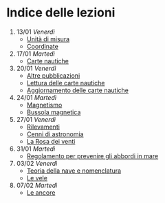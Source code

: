 # Indice delle lezioni

1. 13/01 _Venerdì_
    - [Unità di misura](01-unita-di-misura.md)
    - [Coordinate](01-coordinate.md)
1. 17/01 _Martedì_
    - [Carte nautiche](02-carte-nautiche.md)
1. 20/01 _Venerdì_
    - [Altre pubblicazioni](03-pubblicazioni.md)
    - [Lettura delle carte nautiche](03-carte-nautiche.md)
    - [Aggiornamento delle carte nautiche](03-aggiornamento-carte.md)
1. 24/01 _Martedì_
    - [Magnetismo](04-magnetismo.md)
    - [Bussola magnetica](04-bussola.md)
1. 27/01 _Venerdì_
    - [Rilevamenti](05-rilevamenti.md)
    - [Cenni di astronomia](05-astronomia.md)
    - [La Rosa dei venti](05-rosa.md)
1. 31/01 _Martedì_
    - [Regolamento per prevenire gli abbordi in mare](06-colreg.md)
1. 03/02 _Venerdì_
    - [Teoria della nave e nomenclatura](07-teoria-nave.md)
    - [Le vele](07-vela.md)
1. 07/02 _Martedì_
    - [Le ancore](08-ancore.md)
